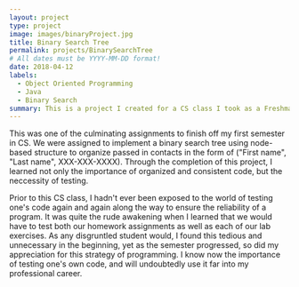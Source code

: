 ```yaml
---
layout: project
type: project
image: images/binaryProject.jpg
title: Binary Search Tree
permalink: projects/BinarySearchTree
# All dates must be YYYY-MM-DD format!
date: 2018-04-12
labels:
  - Object Oriented Programming
  - Java
  - Binary Search
summary: This is a project I created for a CS class I took as a Freshman that implemented a binary search tree to sort and compare contacts based on first name, last name and phone number.
---
```



This was one of the culminating assignments to finish off my first semester in CS.  We were assigned to implement a binary search tree using node-based structure to organize passed in contacts in the form of ("First name", "Last name", XXX-XXX-XXXX).  Through the completion of this project, I learned not only the importance of organized and consistent code, but the neccessity of testing.  

Prior to this CS class, I hadn't ever been exposed to the world of testing one's code again and again along the way to ensure the reliability of a program.  It was quite the rude awakening when I learned that we would have to test both our homework assignments as well as each of our lab exercises.  As any disgruntled student would, I found this tedious and unnecessary in the beginning, yet as the semester progressed, so did my appreciation for this strategy of programming.  I know now the importance of testing one's own code, and will undoubtedly use it far into my professional career. 




